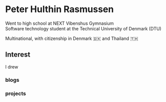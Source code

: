 # Peter Hulthin Rasmussen

Went to high school at NEXT Vibenshus Gymnasium  
Software technology student at the Technical University of Denmark (DTU)

Multinational, with citizenship in Denmark 🇩🇰 and Thailand 🇹🇭  

## Interest  
I drew 


### blogs

### projects
